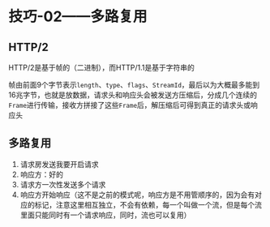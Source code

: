 # 技巧-02——多路复用

## HTTP/2

HTTP/2是基于帧的（二进制），而HTTP/1.1是基于字符串的

帧由前面9个字节表示`length`、`type`、`flags`、`StreamId`，最后以为大概最多能到16兆字节，也就是放数据，请求头和响应头会被发送方压缩后，分成几个连续的`Frame`进行传输，接收方拼接了这些`Frame`后，解压缩后可得到真正的请求头或响应头

## 多路复用

1. 请求房发送我要开启请求
2. 响应方：好的
3. 请求方一次性发送多个请求
4. 响应方开始响应（这不是之前的模式呢，响应方是不用管顺序的，因为会有对应的标记，注意这里相互独立，不会有依赖，每一个叫做一个流，但是每个流里面只能同时有一个请求响应，同时，流也可以复用）